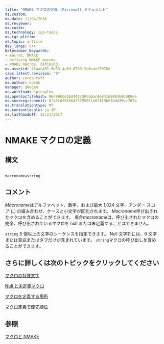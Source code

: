 ```yaml
---
title: "NMAKE マクロの定義 |Microsoft ドキュメント"
ms.custom: 
ms.date: 11/04/2016
ms.reviewer: 
ms.suite: 
ms.technology: cpp-tools
ms.tgt_pltfrm: 
ms.topic: article
dev_langs: C++
helpviewer_keywords:
- macros, NMAKE
- defining NMAKE macros
- NMAKE macros, defining
ms.assetid: 45aae451-9d33-4a3d-8799-2e0cae17070d
caps.latest.revision: "8"
author: corob-msft
ms.author: corob
manager: ghogen
ms.workload: cplusplus
ms.openlocfilehash: 96799bbd10d442c50d66ac4e84169864b9b989ea
ms.sourcegitcommit: 8fa8fdf0fbb4f57950f1e8f4f9b81b4d39ec7d7a
ms.translationtype: MT
ms.contentlocale: ja-JP
ms.lasthandoff: 12/21/2017
---
```

# <a name="defining-an-nmake-macro"></a>NMAKE マクロの定義
## <a name="syntax"></a>構文  
  
```  
  
macroname=string  
```  
  
## <a name="remarks"></a>コメント  
 *Macroname*はアルファベット、数字、および最大 1,024 文字、アンダー スコア (_) の組み合わせ、ケースと小文字が区別されます。 *Macroname*呼び出されたマクロを含めることができます。 場合*macroname*は、呼び出されたマクロの完全、呼び出されているマクロを null または未定義することはできません。  
  
 `string` 0 個以上の文字のシーケンスを指定できます。 Null 文字列には、0 文字または空白またはタブだけが含まれています。 `string`マクロの呼び出しを含めることができます。  
  
## <a name="what-do-you-want-to-know-more-about"></a>さらに詳しくは次のトピックをクリックしてください  
 [マクロの特殊文字](../build/special-characters-in-macros.md)  
  
 [Null と未定義マクロ](../build/null-and-undefined-macros.md)  
  
 [マクロを定義する場所](../build/where-to-define-macros.md)  
  
 [マクロ定義で優先順位](../build/precedence-in-macro-definitions.md)  
  
## <a name="see-also"></a>参照  
 [マクロと NMAKE](../build/macros-and-nmake.md)